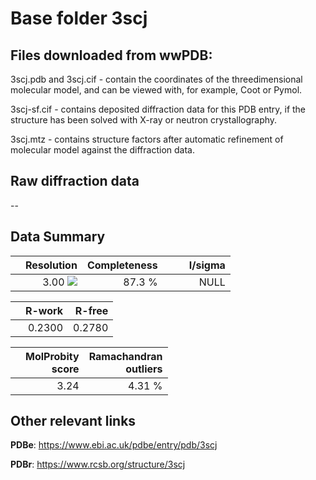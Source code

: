 # Base folder 3scj

## Files downloaded from wwPDB:

3scj.pdb and 3scj.cif - contain the coordinates of the threedimensional molecular model, and can be viewed with, for example, Coot or Pymol.

3scj-sf.cif - contains deposited diffraction data for this PDB entry, if the structure has been solved with X-ray or neutron crystallography.

3scj.mtz - contains structure factors after automatic refinement of molecular model against the diffraction data.

## Raw diffraction data

--<br> 

## Data Summary
|   | Resolution | Completeness| I/sigma |
|---|-------------:|----------------:|--------------:|
|   |3.00 ![](https://github.com/thorn-lab/coronavirus_structural_task_force/blob/master/outreach/ang.svg)|87.3  %|<img width=50/>NULL |

|   | **R-work**| **R-free**   
|---|-------------:|----------------:|           
||0.2300|0.2780|

|   |**MolProbity<br>score**| **Ramachandran<br>outliers** 
|---|-------------:|----------------:|
||3.24|4.31 %|

## Other relevant links 
**PDBe**:  https://www.ebi.ac.uk/pdbe/entry/pdb/3scj
 
**PDBr**: https://www.rcsb.org/structure/3scj 

